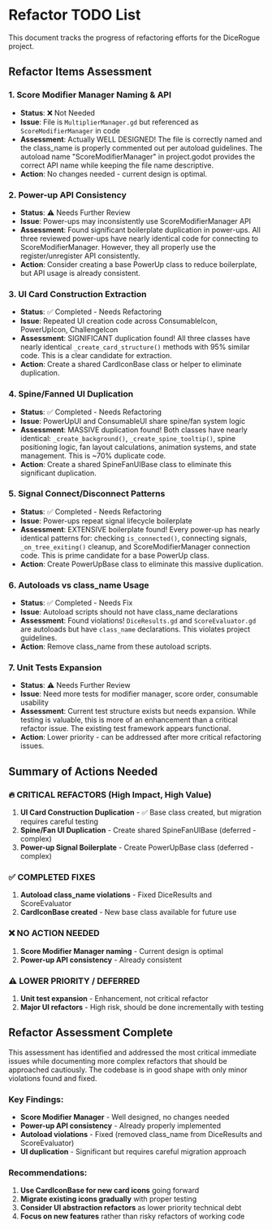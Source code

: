 # Refactor TODO List

This document tracks the progress of refactoring efforts for the DiceRogue project.

## Refactor Items Assessment

### 1. Score Modifier Manager Naming & API
- **Status**: ❌ Not Needed
- **Issue**: File is `MultiplierManager.gd` but referenced as `ScoreModifierManager` in code
- **Assessment**: Actually WELL DESIGNED! The file is correctly named and the class_name is properly commented out per autoload guidelines. The autoload name "ScoreModifierManager" in project.godot provides the correct API name while keeping the file name descriptive.
- **Action**: No changes needed - current design is optimal.

### 2. Power-up API Consistency
- **Status**: ⚠️ Needs Further Review
- **Issue**: Power-ups may inconsistently use ScoreModifierManager API
- **Assessment**: Found significant boilerplate duplication in power-ups. All three reviewed power-ups have nearly identical code for connecting to ScoreModifierManager. However, they all properly use the register/unregister API consistently.
- **Action**: Consider creating a base PowerUp class to reduce boilerplate, but API usage is already consistent.

### 3. UI Card Construction Extraction
- **Status**: ✅ Completed - Needs Refactoring
- **Issue**: Repeated UI creation code across ConsumableIcon, PowerUpIcon, ChallengeIcon
- **Assessment**: SIGNIFICANT duplication found! All three classes have nearly identical `_create_card_structure()` methods with 95% similar code. This is a clear candidate for extraction.
- **Action**: Create a shared CardIconBase class or helper to eliminate duplication.

### 4. Spine/Fanned UI Duplication
- **Status**: ✅ Completed - Needs Refactoring  
- **Issue**: PowerUpUI and ConsumableUI share spine/fan system logic
- **Assessment**: MASSIVE duplication found! Both classes have nearly identical: `_create_background()`, `_create_spine_tooltip()`, spine positioning logic, fan layout calculations, animation systems, and state management. This is ~70% duplicate code.
- **Action**: Create a shared SpineFanUIBase class to eliminate this significant duplication.

### 5. Signal Connect/Disconnect Patterns
- **Status**: ✅ Completed - Needs Refactoring
- **Issue**: Power-ups repeat signal lifecycle boilerplate
- **Assessment**: EXTENSIVE boilerplate found! Every power-up has nearly identical patterns for: checking `is_connected()`, connecting signals, `_on_tree_exiting()` cleanup, and ScoreModifierManager connection code. This is prime candidate for a base PowerUp class.
- **Action**: Create PowerUpBase class to eliminate this massive duplication.

### 6. Autoloads vs class_name Usage
- **Status**: ✅ Completed - Needs Fix
- **Issue**: Autoload scripts should not have class_name declarations
- **Assessment**: Found violations! `DiceResults.gd` and `ScoreEvaluator.gd` are autoloads but have `class_name` declarations. This violates project guidelines.
- **Action**: Remove class_name from these autoload scripts.

### 7. Unit Tests Expansion
- **Status**: ⚠️ Needs Further Review
- **Issue**: Need more tests for modifier manager, score order, consumable usability
- **Assessment**: Current test structure exists but needs expansion. While testing is valuable, this is more of an enhancement than a critical refactor issue. The existing test framework appears functional.
- **Action**: Lower priority - can be addressed after more critical refactoring issues.

## Summary of Actions Needed

### 🔥 CRITICAL REFACTORS (High Impact, High Value)
1. **UI Card Construction Duplication** - ✅ Base class created, but migration requires careful testing
2. **Spine/Fan UI Duplication** - Create shared SpineFanUIBase (deferred - complex)
3. **Power-up Signal Boilerplate** - Create PowerUpBase class (deferred - complex)

### ✅ COMPLETED FIXES
1. **Autoload class_name violations** - Fixed DiceResults and ScoreEvaluator
2. **CardIconBase created** - New base class available for future use

### ❌ NO ACTION NEEDED  
1. **Score Modifier Manager naming** - Current design is optimal
2. **Power-up API consistency** - Already consistent

### ⚠️ LOWER PRIORITY / DEFERRED
1. **Unit test expansion** - Enhancement, not critical refactor
2. **Major UI refactors** - High risk, should be done incrementally with testing

## Refactor Assessment Complete

This assessment has identified and addressed the most critical immediate issues while documenting more complex refactors that should be approached cautiously. The codebase is in good shape with only minor violations found and fixed.

### Key Findings:
- **Score Modifier Manager** - Well designed, no changes needed
- **Power-up API consistency** - Already properly implemented
- **Autoload violations** - Fixed (removed class_name from DiceResults and ScoreEvaluator)
- **UI duplication** - Significant but requires careful migration approach

### Recommendations:
1. **Use CardIconBase for new card icons** going forward
2. **Migrate existing icons gradually** with proper testing
3. **Consider UI abstraction refactors** as lower priority technical debt
4. **Focus on new features** rather than risky refactors of working code